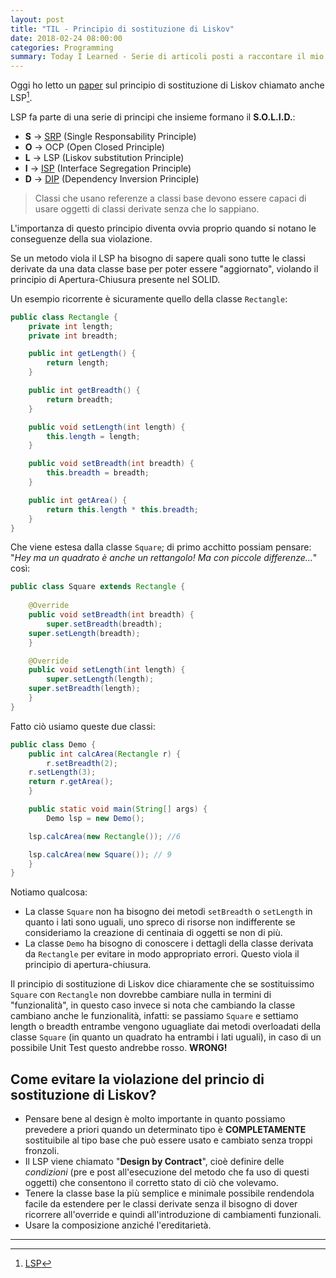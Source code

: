 ```yaml
---
layout: post
title: "TIL - Principio di sostituzione di Liskov"
date: 2018-02-24 08:00:00
categories: Programming
summary: Today I Learned - Serie di articoli posti a raccontare il mio percorso di studio giornaliero in cui cercherò di riassumere concetti tecnici e non ~ 
---
```


Oggi ho letto un [paper](https://drive.google.com/file/d/0BwhCYaYDn8EgNzAzZjA5ZmItNjU3NS00MzQ5LTkwYjMtMDJhNDU5ZTM0MTlh/view) sul principio di sostituzione di Liskov chiamato anche LSP[^1].

LSP fa parte di una serie di principi che insieme formano il **S.O.L.I.D.**:

* **S** -> [SRP](https://dlion.it/til-srp/) (Single Responsability Principle)
* **O** -> OCP (Open Closed Principle)
* **L** -> LSP (Liskov substitution Principle)
* **I** -> [ISP](https://dlion.it/til-isp/) (Interface Segregation Principle)
* **D** -> [DIP](https://dlion.it/til-dip/) (Dependency Inversion Principle)

> Classi che usano referenze a classi base devono essere capaci di usare oggetti di classi derivate senza che lo sappiano.

L'importanza di questo principio diventa ovvia proprio quando si notano le conseguenze della sua violazione.

Se un metodo viola il LSP ha bisogno di sapere quali sono tutte le classi derivate da una data classe base per poter essere "aggiornato", violando il principio di Apertura-Chiusura presente nel SOLID.

Un esempio ricorrente è sicuramente quello della classe `Rectangle`:

```java
public class Rectangle {
    private int length;
    private int breadth;

    public int getLength() {
        return length;
    }

    public int getBreadth() {
        return breadth;
    }

    public void setLength(int length) {
        this.length = length;
    }

    public void setBreadth(int breadth) {
        this.breadth = breadth;
    }

    public int getArea() {
        return this.length * this.breadth;
    }
}
```

Che viene estesa dalla classe `Square`; di primo acchitto possiam pensare: "*Hey ma un quadrato è anche un rettangolo! Ma con piccole differenze...*" così:

```java
public class Square extends Rectangle {
    
    @Override
    public void setBreadth(int breadth) {
        super.setBreadth(breadth);
	super.setLength(breadth);
    }

    @Override
    public void setLength(int length) {
        super.setLength(length);
	super.setBreadth(length);
    }
}
```

Fatto ciò usiamo queste due classi:

```java
public class Demo {
    public int calcArea(Rectangle r) {
        r.setBreadth(2);
	r.setLength(3);
	return r.getArea();
    }

    public static void main(String[] args) {
        Demo lsp = new Demo();

	lsp.calcArea(new Rectangle()); //6

	lsp.calcArea(new Square()); // 9
    }
}

```

Notiamo qualcosa:

* La classe `Square` non ha bisogno dei metodi `setBreadth` o `setLength` in quanto i lati sono uguali, uno spreco di risorse non indifferente se consideriamo la creazione di centinaia di oggetti se non di più.
* La classe `Demo` ha bisogno di conoscere i dettagli della classe derivata da `Rectangle` per evitare in modo appropriato errori. Questo viola il principio di apertura-chiusura.

Il principio di sostituzione di Liskov dice chiaramente che se sostituissimo `Square` con `Rectangle` non dovrebbe cambiare nulla in termini di "funzionalità", in questo caso invece si nota che cambiando la classe cambiano anche le funzionalità, infatti: se passiamo `Square` e settiamo length o breadth entrambe vengono uguagliate dai metodi overloadati della classe `Square` (in quanto un quadrato ha entrambi i lati uguali), in caso di un possibile Unit Test questo andrebbe rosso. **WRONG!**

## Come evitare la violazione del princio di sostituzione di Liskov?

* Pensare bene al design è molto importante in quanto possiamo prevedere a priori quando un determinato tipo è **COMPLETAMENTE** sostituibile al tipo base che può essere usato e cambiato senza troppi fronzoli.
* Il LSP viene chiamato "**Design by Contract**", cioè definire delle *condizioni* (pre e post all'esecuzione del metodo che fa uso di questi oggetti) che consentono il corretto stato di ciò che volevamo.
* Tenere la classe base la più semplice e minimale possibile rendendola facile da estendere per le classi derivate senza il bisogno di dover ricorrere all'override e quindi all'introduzione di cambiamenti funzionali.
* Usare la composizione anziché l'ereditarietà.

---

[^1]: [LSP](https://it.wikipedia.org/wiki/Principio_di_sostituzione_di_Liskov)
